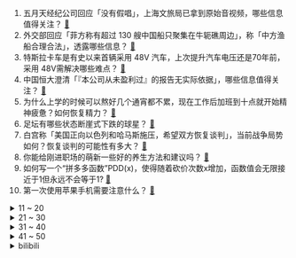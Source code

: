 1. 五月天经纪公司回应「没有假唱」，上海文旅局已拿到原始音视频，哪些信息值得关注？ [:link:](https://www.zhihu.com/question/633215530)
2. 外交部回应「菲方称有超过 130 艘中国船只聚集在牛轭礁周边」，称「中方渔船合理合法」，透露哪些信息？ [:link:](https://www.zhihu.com/question/633226634)
3. 特斯拉卡车是有史以来首辆采用 48V 汽车，上次提升汽车电压还是70年前，采用 48V需解决哪些难点？ [:link:](https://www.zhihu.com/question/633214494)
4. 中国恒大澄清「『本公司从未盈利过』的报告无实际依据」，哪些信息值得关注？ [:link:](https://www.zhihu.com/question/633187050)
5. 为什么上学的时候可以熬好几个通宵都不累，现在工作后加班到十点就开始精神疲惫？如何恢复精力？ [:link:](https://www.zhihu.com/question/629449021)
6. 足坛有哪些状态断崖式下跌的球星？ [:link:](https://www.zhihu.com/question/632834698)
7. 白宫称「美国正向以色列和哈马斯施压，希望双方恢复谈判」，当前战争局势如何？恢复谈判的可能性有多大？ [:link:](https://www.zhihu.com/question/633221301)
8. 你能给刚进职场的萌新一些好的养生方法和建议吗？ [:link:](https://www.zhihu.com/question/629449236)
9. 如何写一个“拼多多函数”PDD(x)，使得随着砍价次数x增加，函数值会无限接近于1但永远不会等于1? [:link:](https://www.zhihu.com/question/629804052)
10. 第一次使用苹果手机需要注意什么？ [:link:](https://www.zhihu.com/question/631570871)
<details>
<summary>11 ~ 20</summary>

11. 职场焦虑的本质是什么？我们应该「接受焦虑」还是「克服焦虑」？ [:link:](https://www.zhihu.com/question/632600797)
12. 什么才是有大格局的小说？ [:link:](https://www.zhihu.com/question/270393586)
13. 《英雄联盟》大虫子为什么没有人玩？ [:link:](https://www.zhihu.com/question/610160312)
14. 如何评价2023年英锦赛奥沙利文击败丁俊晖第八次获得英锦赛冠军？ [:link:](https://www.zhihu.com/question/633163133)
15. 24考研因为怕23二战人数暴涨报考双非院校，但得知考研人数缩减36万之后心情复杂，怎么办？ [:link:](https://www.zhihu.com/question/631462067)
16. 导致出现“淋过雨所以想给别人打伞”和“淋过雨所以想让别人也淋雨”的差异的机制是什么？ [:link:](https://www.zhihu.com/question/629406525)
17. 羽绒服最好多久洗一次? [:link:](https://www.zhihu.com/question/632012887)
18. JDG官宣kanavi、Ruler完成续约，如何评价他们在转会期的操作？ [:link:](https://www.zhihu.com/question/633211429)
19. 2023你做过最有成就感的一件小事是什么？ [:link:](https://www.zhihu.com/question/632831560)
20. 最后一个月考研已经感觉考不上了，还有必要坚持下去吗? [:link:](https://www.zhihu.com/question/630986403)
</details>
<details>
<summary>21 ~ 30</summary>

21. 为什么西方人没有喝热水的习惯？ [:link:](https://www.zhihu.com/question/632372760)
22. 为什么明明认真穿搭了，还是会有一种「精致土」？ [:link:](https://www.zhihu.com/question/630322434)
23. 你最近悟出了什么道理? [:link:](https://www.zhihu.com/question/595361046)
24. 距离 2023 结束还有一个月，你有哪些一定不能拖到 2024 年的事儿一定要做完？ [:link:](https://www.zhihu.com/question/632311208)
25. 2023年哪些行业的offer发的最多？2024年会继续火下去吗？ [:link:](https://www.zhihu.com/question/631330213)
26. 如果碰到大学时的自己，你会给她挑哪些护肤品呢？ [:link:](https://www.zhihu.com/question/632634396)
27. 为什么手机“主动散热”没有普及？几乎都是“被动散热”？ [:link:](https://www.zhihu.com/question/632904838)
28. 如何评价综艺《我可以 47》第七期？ [:link:](https://www.zhihu.com/question/632973944)
29. 年轻人患中风的风险增加，「老年病」为何找上了「脆皮打工人」？ [:link:](https://www.zhihu.com/question/629449029)
30. 每天上班没时间吃饭，下班就想大吃大喝，大家是怎么停止暴饮暴食的？ [:link:](https://www.zhihu.com/question/630132574)
</details>
<details>
<summary>31 ~ 40</summary>

31. 有哪些生活习惯容易导致面色暗沉？ [:link:](https://www.zhihu.com/question/616486954)
32. 人为什么会被逼疯（真的疯，不是形容）？ [:link:](https://www.zhihu.com/question/264132779)
33. 如何用「农」「爷」「我」「磕」造句？ [:link:](https://www.zhihu.com/question/632809627)
34. 「健康焦虑」的年轻人，被高价体检拿捏，如何看待这一现象？反映出哪些问题？ [:link:](https://www.zhihu.com/question/633257134)
35. 网传「支原体三件套」管用吗？支原体感染可通过检测盒自测吗？ [:link:](https://www.zhihu.com/question/633198550)
36. 易会满发声「全力维护资本市场平稳运行，更好发挥资本市场枢纽功能」，哪些信息值得关注？ [:link:](https://www.zhihu.com/question/633216319)
37. 蔚来汽车获得独立汽车生产资质，后续会体现出哪些优势？ [:link:](https://www.zhihu.com/question/633188089)
38. 三甲医院超收患者 21 万元，官方通报「十个问题基本属实，移交公安、卫健部门核查」，哪些信息值得关注？ [:link:](https://www.zhihu.com/question/633115204)
39. 2023 年你的消费习惯有哪些变化？在哪些方面消费信心有了反转？ [:link:](https://www.zhihu.com/question/630156375)
40. 多国儿童支原体感染增加，原因有哪些？「行走性肺炎」今年有何不同？ [:link:](https://www.zhihu.com/question/633163118)
</details>
<details>
<summary>41 ~ 50</summary>

41. 有必要让孩子吃难吃的菜吗？以避免他挑食？ [:link:](https://www.zhihu.com/question/632778803)
42. 站在2023年末，给打算入手新能源车的新人一些建议，你会说什么？ [:link:](https://www.zhihu.com/question/632689784)
43. 服务员用布缠着瓶颈倒葡萄酒是什么操作？有什么说法吗？ [:link:](https://www.zhihu.com/question/630491853)
44. 五月天假唱举报人「声理学」发声，称举报初衷是希望官方有个定论，其使用的鉴定歌手假唱的软件是否靠谱？ [:link:](https://www.zhihu.com/question/633267119)
45. 南部战区新闻发言人就美舰擅闯中国南沙仁爱礁邻近海域发表谈话，哪些信息值得关注？ [:link:](https://www.zhihu.com/question/633163326)
46. 一句话说明孙子兵法在讲什么? [:link:](https://www.zhihu.com/question/612258232)
47. 家里有老人，你在装修时会优先考虑哪些适老化设计？ [:link:](https://www.zhihu.com/question/632517983)
48. 如何评价《一人之下》漫画番外《锈铁》第48话? [:link:](https://www.zhihu.com/question/633070984)
49. 年底加班熬夜很多，有哪些能够提升免疫力的好习惯？ [:link:](https://www.zhihu.com/question/630320019)
50. 上海文旅局回应五月天被指假唱，「主办方被要求配合调查」，如何鉴别假唱？假唱将承担哪些责任？ [:link:](https://www.zhihu.com/question/633195304)
</details><details>
<summary>bilibili</summary>

</details>